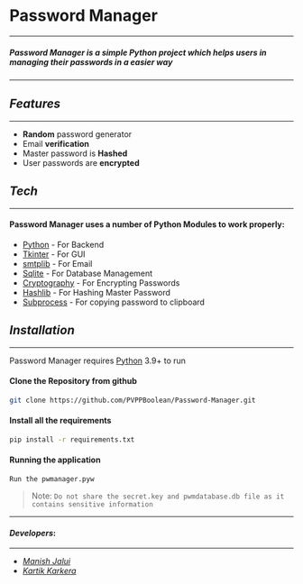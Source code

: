 # Password Manager
---
##### Password Manager is a simple Python project which helps users in managing their passwords in a easier way
---
## _Features_
---
- **Random** password generator
- Email **verification**
- Master password is **Hashed**
- User passwords are **encrypted**

## _Tech_
---
#### Password Manager uses a number of Python Modules to work properly:
- [Python](https://www.python.org/) - For Backend
- [Tkinter](https://docs.python.org/3/library/tkinter.html) - For GUI
- [smtplib](https://docs.python.org/3/library/smtplib.html) - For Email
- [Sqlite](https://docs.python.org/3/library/sqlite3.html) - For Database Management
- [Cryptography](https://cryptography.io/en/latest/) - For Encrypting Passwords
- [Hashlib](https://cryptography.io/en/latest/) - For Hashing Master Password
- [Subprocess](https://docs.python.org/3/library/subprocess.html) - For copying password to clipboard

## _Installation_
---
 Password Manager requires [Python](https://www.python.org/) 3.9+ to run
 
#### Clone the Repository from github
 ```sh
git clone https://github.com/PVPPBoolean/Password-Manager.git
```

#### Install all the requirements
 ```sh
pip install -r requirements.txt
```
#### Running the application
```
Run the pwmanager.pyw
```

> Note: `Do not share the secret.key and pwmdatabase.db file as it contains sensitive information`
---
#### _Developers_:
---
- [_Manish Jalui_](https://github.com/manishjalui11)
- [_Kartik Karkera_](https://github.com/Kartik11082)
